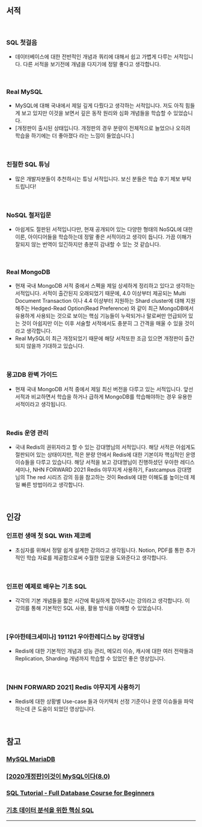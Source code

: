 ## 서적

<br/>

### **SQL 첫걸음**

- 데이터베이스에 대한 전반적인 개념과 쿼리에 대해서 쉽고 가볍게 다루는 서적입니다. 다른 서적을 보기전에 개념을 다지기에 정말 좋다고 생각합니다.

<br/>

### **Real MySQL**

- MySQL에 대해 국내에서 제일 깊게 다뤘다고 생각하는 서적입니다. 저도 아직 힘들게 보고 있지만 이것을 보면서 깊은 동작 원리와 심화 개념들을 학습할 수 있었습니다.
- [개정판이 출시된 상태입니다. 개정판의 경우 분량이 전체적으로 늘었으나 오히려 학습을 하기에는 더 좋아졌다 라는 느낌이 들었습니다.]

<br/>

### **친절한 SQL 튜닝**

- 많은 개발자분들이 추천하시는 튜닝 서적입니다. 보신 분들은 학습 후기 제보 부탁드립니다!

<br/>

### **NoSQL 철저입문**

- 아쉽게도 절판된 서적입니다만, 현재 공개되어 있는 다양한 형태의 NoSQL에 대한 이론, 아이디어들을 학습하는데 정말 좋은 서적이라고 생각이 듭니다. 가끔 이해가 잘되지 않는 번역이 있긴하지만 충분히 감내할 수 있는 것 같습니다. 

<br/>

### **Real MongoDB**

- 현재 국내 MongoDB 서적 중에서 스펙을 제일 상세하게 정리하고 있다고 생각하는 서적입니다. 서적이 출간된지 오래되었기 때문에, 4.0 이상부터 제공되는 Multi Document Transaction 이나 4.4 이상부터 지원하는 Shard cluster에 대해 지원해주는 Hedged-Read Option(Read Preference) 와 같이 최근 MongoDB에서 유용하게 사용되는 것으로 보이는 핵심 기능들이 누락되거나 말로써만 언급되어 있는 것이 아쉽지만 이는 이후 서술할 서적에서도 충분히 그 간격을 매울 수 있을 것이라고 생각합니다.
- Real MySQL이 최근 개정되었기 때문에 해당 서적또한 조금 있으면 개정판이 출간되지 않을까 기대하고 있습니다.

<br/>

### **몽고DB 완벽 가이드**

- 현재 국내 MongoDB 서적 중에서 제일 최신 버전을 다루고 있는 서적입니다. 앞선 서적과 비교하면서 학습을 하거나 급하게 MongoDB를 학습해야하는 경우 유용한 서적이라고 생각됩니다.

<br/>

### **Redis 운영 관리**

- 국내 Redis의 권위자라고 할 수 있는 강대명님의 서적입니다. 해당 서적은 아쉽게도 절판되어 있는 상태이지만, 적은 분량 안에서 Redis에 대한 기본이자 핵심적인 운영 이슈들을 다루고 있습니다. 해당 서적을 보고 강대명님이 진행하셨던 우아한 레디스 세미나, NHN FORWARD 2021 Redis 야무지게 사용하기, Fastcampus 강대명님의 The red 시리즈 강의 등을 참고하는 것이 Redis에 대한 이해도를 높이는데 제일 빠른 방법이라고 생각합니다.  

<br/>

## **인강**

### **인프런 생애 첫 SQL With 제코베**

- 초심자를 위해서 정말 쉽게 설계한 강의라고 생각됩니다. Notion, PDF를 통한 추가적인 학습 자료를 제공함으로써 수월한 입문을 도와준다고 생각합니다.

<br/>

### **인프런 예제로 배우는 기초 SQL**

- 각각의 기본 개념들을 짧은 시간에 확실하게 잡아주시는 강의라고 생각합니다. 이 강의를 통해 기본적인 SQL 사용, 활용 방식을 이해할 수 있었습니다.

<br/>

### **[우아한테크세미나] 191121 우아한레디스 by 강대명님**

- Redis에 대한 기본적인 개념과 성능 관리, 메모리 이슈, 캐시에 대한 여러 전략들과 Replication, Sharding 개념까지 학습할 수 있었던 좋은 영상입니다.

<br/>

### **[NHN FORWARD 2021] Redis 야무지게 사용하기**

- Redis에 대한 상황별 Use-case 들과 아키텍처 선정 기준이나 운영 이슈들을 파악하는데 큰 도움이 되었던 영상입니다. 

<br/>

## 참고

### **[MySQL MariaDB](https://www.youtube.com/playlist?list=PLEOnZ6GeucBU7FR26mn9d3Mxqc8V81yHX)**

### **[[2020개정판]이것이 MySQL이다(8.0)](https://www.youtube.com/playlist?list=PLVsNizTWUw7Hox7NMhenT-bulldCp9HP9)**

### **[SQL Tutorial - Full Database Course for Beginners](https://www.youtube.com/watch?v=HXV3zeQKqGY&ab_channel=freeCodeCamp.org)**

### **[기초 데이터 분석을 위한 핵심 SQL](https://www.boostcourse.org/ds102)**

---
